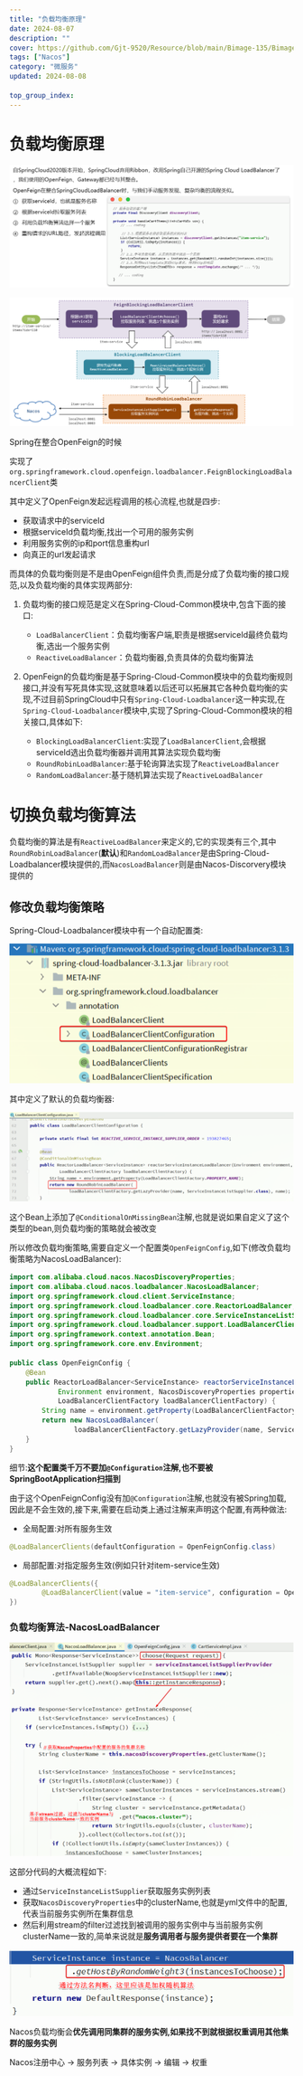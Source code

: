 ```yaml
---
title: "负载均衡原理"
date: 2024-08-07
description: ""
cover: https://github.com/Gjt-9520/Resource/blob/main/Bimage-135/Bimage96.jpg?raw=true
tags: ["Nacos"]
category: "微服务"
updated: 2024-08-08
  
top_group_index: 
---
```


# 负载均衡原理

![负载均衡原理](../images/负载均衡原理.png)

![负载均衡原理过程](../images/负载均衡原理过程.png)

Spring在整合OpenFeign的时候

实现了`org.springframework.cloud.openfeign.loadbalancer.FeignBlockingLoadBalancerClient`类

其中定义了OpenFeign发起远程调用的核心流程,也就是四步:
- 获取请求中的serviceId
- 根据serviceId负载均衡,找出一个可用的服务实例
- 利用服务实例的ip和port信息重构url
- 向真正的url发起请求

而具体的负载均衡则是不是由OpenFeign组件负责,而是分成了负载均衡的接口规范,以及负载均衡的具体实现两部分:

1. 负载均衡的接口规范是定义在Spring-Cloud-Common模块中,包含下面的接口:
    - `LoadBalancerClient`：负载均衡客户端,职责是根据serviceId最终负载均衡,选出一个服务实例
    - `ReactiveLoadBalancer`：负载均衡器,负责具体的负载均衡算法

2. OpenFeign的负载均衡是基于Spring-Cloud-Common模块中的负载均衡规则接口,并没有写死具体实现,这就意味着以后还可以拓展其它各种负载均衡的实现,不过目前SpringCloud中只有`Spring-Cloud-Loadbalancer`这一种实现,在`Spring-Cloud-Loadbalancer`模块中,实现了Spring-Cloud-Common模块的相关接口,具体如下:
    - `BlockingLoadBalancerClient`:实现了`LoadBalancerClient`,会根据serviceId选出负载均衡器并调用其算法实现负载均衡
    - `RoundRobinLoadBalancer`:基于轮询算法实现了`ReactiveLoadBalancer`
    - `RandomLoadBalancer`:基于随机算法实现了`ReactiveLoadBalancer`

# 切换负载均衡算法

负载均衡的算法是有`ReactiveLoadBalancer`来定义的,它的实现类有三个,其中`RoundRobinLoadBalancer`(**默认**)和`RandomLoadBalancer`是由Spring-Cloud-Loadbalancer模块提供的,而`NacosLoadBalancer`则是由Nacos-Discorvery模块提供的

## 修改负载均衡策略

Spring-Cloud-Loadbalancer模块中有一个自动配置类:

![Spring-Cloud-Loadbalancer模块中有一个自动配置类](../images/Spring-Cloud-Loadbalancer模块中有一个自动配置类.png)

其中定义了默认的负载均衡器:

![其中定义了默认的负载均衡器](../images/其中定义了默认的负载均衡器.png)

这个Bean上添加了`@ConditionalOnMissingBean`注解,也就是说如果自定义了这个类型的bean,则负载均衡的策略就会被改变

所以修改负载均衡策略,需要自定义一个配置类`OpenFeignConfig`,如下(修改负载均衡策略为NacosLoadBalancer):

```java
import com.alibaba.cloud.nacos.NacosDiscoveryProperties;
import com.alibaba.cloud.nacos.loadbalancer.NacosLoadBalancer;
import org.springframework.cloud.client.ServiceInstance;
import org.springframework.cloud.loadbalancer.core.ReactorLoadBalancer;
import org.springframework.cloud.loadbalancer.core.ServiceInstanceListSupplier;
import org.springframework.cloud.loadbalancer.support.LoadBalancerClientFactory;
import org.springframework.context.annotation.Bean;
import org.springframework.core.env.Environment;

public class OpenFeignConfig {
    @Bean
    public ReactorLoadBalancer<ServiceInstance> reactorServiceInstanceLoadBalancer(
            Environment environment, NacosDiscoveryProperties properties,
            LoadBalancerClientFactory loadBalancerClientFactory) {
        String name = environment.getProperty(LoadBalancerClientFactory.PROPERTY_NAME);
        return new NacosLoadBalancer(
                loadBalancerClientFactory.getLazyProvider(name, ServiceInstanceListSupplier.class), name, properties);
    }
}
```

细节:**这个配置类千万不要加`@Configuration`注解,也不要被SpringBootApplication扫描到**

由于这个OpenFeignConfig没有加`@Configuration`注解,也就没有被Spring加载,因此是不会生效的,接下来,需要在启动类上通过注解来声明这个配置,有两种做法:

- 全局配置:对所有服务生效

```java
@LoadBalancerClients(defaultConfiguration = OpenFeignConfig.class)
```

- 局部配置:对指定服务生效(例如只针对item-service生效)

```java
@LoadBalancerClients({
        @LoadBalancerClient(value = "item-service", configuration = OpenFeignConfig.class)
})
```

### 负载均衡算法-NacosLoadBalancer

![NacosLoadBalancer是什么负载均衡算法](../images/NacosLoadBalancer是什么负载均衡算法.png)

这部分代码的大概流程如下:
- 通过`ServiceInstanceListSupplier`获取服务实例列表
- 获取`NacosDiscoveryProperties`中的clusterName,也就是yml文件中的配置,代表当前服务实例所在集群信息
- 然后利用stream的filter过滤找到被调用的服务实例中与当前服务实例clusterName一致的,简单来说就是**服务调用者与服务提供者要在一个集群**

![根据权重调用其他集群的服务实例](../images/根据权重调用其他集群的服务实例.png)

Nacos负载均衡会**优先调用同集群的服务实例,如果找不到就根据权重调用其他集群的服务实例**

Nacos注册中心 -> 服务列表 -> 具体实例 -> 编辑 -> 权重